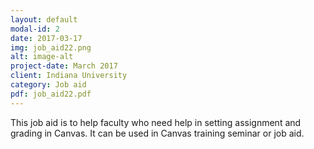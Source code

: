 ```yaml
---
layout: default
modal-id: 2
date: 2017-03-17
img: job_aid22.png
alt: image-alt
project-date: March 2017
client: Indiana University
category: Job aid
pdf: job_aid22.pdf
---
```

This job aid is to help faculty who need help in setting assignment and grading in Canvas. It can be used in Canvas training seminar or job aid.

